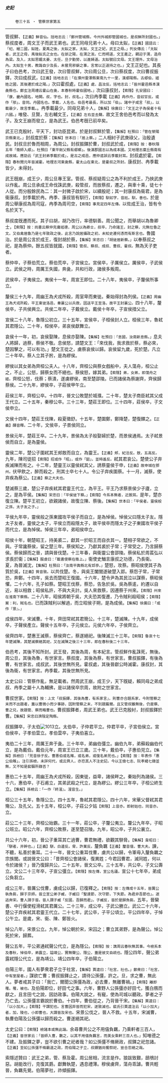 

##### 史記
　　 `卷三十五 ‧ 管蔡世家第五`

* * *

管叔鮮、`【正義】鮮音仙。括地志云：「鄭州管城縣，今州外城即管國城也，是叔鮮所封國也。」`蔡叔度者，周文王子而武王弟也。武王同母兄弟十人。母曰太姒，`【正義】國語云：「杞、繒二國，姒姓，夏禹之後，太姒之家。太姒，文王之妃，武王之母。」列女傳云：「太姒者，武王之母，禹後姒氏之女也。在郃之陽，在渭之涘。仁而明道，文王嘉之，親迎于渭，造舟為梁。及入，太姒思媚太姜、太任，旦夕勤勞，以進婦道。太姒號曰文母。文王理外，文母治內。太姒生十男，教誨自少及長，未嘗見邪僻之事，言常以正道持之也。」`文王正妃也。其長子曰伯邑考，次曰武王發，次曰管叔鮮，次曰周公旦，次曰蔡叔度，次曰曹叔振鐸，次曰成叔武，`【正義】括地志云：「在濮州雷澤縣東南九十一里，漢郕陽縣。古郕伯，姬姓之國，其後遷於成之陽。」`次曰霍叔處，`【正義】處，昌汝反。括地志云：「晉州霍邑縣本漢彘縣也。鄭玄注周禮云霍山在彘，本春秋時霍伯國地。」`次曰康叔封，`【索隱】孔安國曰：「康，畿內國名，地闕。叔，字也。封，叔名。」`次曰冉季載`【正義】冉作丹，音奴甘反。或作「郍」，音同。丹國名也。季載，人名也。伯邑考最長，所以加「伯」。諸中子咸言「叔」，以載最少，故言季載。`。冉季載最少。同母兄弟十人，`【集解】徐廣曰：「文王之子為侯者十有六國。」`唯發、旦賢，左右輔文王，`【正義】左右並去聲。`故文王舍伯邑考而以發為太子。及文王崩而發立，是為武王。伯邑考旣已前卒矣。

武王已克殷紂，平天下，封功臣昆弟。於是封叔鮮於管，`【集解】杜預曰：「管在滎陽京縣東北。」`封叔度於蔡：`【集解】世本曰：「居上蔡。」`二人相紂子武庚祿父，治殷遺民。封叔旦於魯而相周，為周公。封叔振鐸於曹，封叔武於成，`【索隱】按：春秋隱五年「衞師入郕」。杜預曰「東平剛父縣有郕鄉」。後漢郡國志以為成本國。又地理志廩丘縣南有成故城。應劭云「武王封弟季載於成」，是古之成邑，應仲逺誤云季載封耳。`封叔處於霍。`【索隱】春秋閔元年晉滅霍。地理志河東彘縣，霍太山在東北，是霍叔之所封。`康叔封、冉季載皆少，未得封。

武王旣崩，成王少，周公旦專王室。管叔、蔡叔疑周公之為不利於成王，乃挾武庚以作亂。周公旦承成王命伐誅武庚，殺管叔，而放蔡叔，遷之，與車十乘，徒七十人從。而分殷餘民為二：其一封微子啟於宋，以續殷祀；其一封康叔為衞君，是為衞康叔。封季載於冉。冉季、康叔皆有馴行，`【索隱】馴如字，音廵。馴，善也。`於是周公舉康叔為周司寇，冉季為周司空，`【索隱】事見定四年左傳。`以佐成王治，皆有令名於天下。

蔡叔度旣遷而死。其子曰胡，胡乃改行，率德馴善。周公聞之，而舉胡以為魯卿士，`【索隱】按：尚書云蔡仲克庸祗德，周公以為卿士，叔卒，乃命諸王，封之蔡，元無仕魯之文。又伯禽居魯乃是七年致政之後，此言乃說居攝政之初，未知史遷何憑而有斯言也。`魯國治。於是周公言於成王，復封胡於蔡，`【集解】宋忠曰：「胡徙居新蔡。」`以奉蔡叔之祀，是為蔡仲。餘五叔皆就國，`【索隱】管叔、蔡叔、成叔、曹叔、霍叔。`無為天子吏者。

蔡仲卒，子蔡伯荒立。蔡伯荒卒，子宮侯立。宮侯卒，子厲侯立。厲侯卒，子武侯立。武侯之時，周厲王失國，奔彘，共和行政，諸侯多叛周。

武侯卒，子夷侯立。夷侯十一年，周宣王即位。二十八年，夷侯卒，子釐侯所事立。

釐侯三十九年，周幽王為犬戎所殺，周室卑而東徙。秦始得封為列侯。`【正義】周幽王為犬戎所殺，平王東徙洛邑，秦襄公以兵救，因送平王至洛，故平王封襄公。`四十八年，釐侯卒，子共侯興立。共侯二年卒，子戴侯立。戴侯十年卒，子宣侯措父立。

宣侯二十八年，魯隱公初立。三十五年，宣侯卒，子桓侯封人立。桓侯三年，魯弒其君隱公。二十年，桓侯卒，弟哀侯獻舞立。

哀侯十一年，初，哀侯娶陳，息侯亦娶陳。`【集解】杜預曰：「息國，汝南新息縣。」`息夫人將歸，過蔡，蔡侯不敬。息侯怒，請楚文王：「來伐我，我求救於蔡，蔡必來，楚因擊之，可以有功。」楚文王從之，虜蔡哀侯以歸。哀侯留九歲，死於楚。凡立二十年卒。蔡人立其子肹，是為繆侯。

繆侯以其女弟為齊桓公夫人。十八年，齊桓公與蔡女戲船中，夫人蕩舟，桓公止之，不止，公怒，歸蔡女而不絕也。蔡侯怒，嫁其弟。`【索隱】弟，女弟，即蕩舟之姬。`齊桓公怒，伐蔡；蔡潰，遂虜繆侯，南至楚邵陵。已而諸侯為蔡謝齊，齊侯歸蔡侯。二十九年，繆侯卒，子莊侯甲午立。

莊侯三年，齊桓公卒。十四年，晉文公敗楚於城濮。二十年，楚太子商臣弒其父成王代立。二十五年，秦穆公卒。三十三年，楚莊王即位。三十四年，莊侯卒，子文侯申立。

文侯十四年，楚莊王伐陳，殺夏徵舒。十五年，楚圍鄭，鄭降楚，楚復醳之。`【正義】醳音釋。`二十年，文侯卒，子景侯同立。

景侯元年，楚莊王卒。二十九年，景侯為太子般娶婦於楚，而景侯通焉。太子弒景侯而自立，是為靈侯。

靈侯二年，楚公子圍弒其王郟敖而自立，為靈王。`【正義】郟，紀洽反。敖，五高反。`九年，陳司徒招`【索隱】招或作「昭」，或作「韶」，並時遙反。`弒其君哀公。楚使公子弃疾滅陳而有之。十二年，楚靈王以靈侯弒其父，誘蔡靈侯于申，`【正義】故申城在鄧州。`伏甲飲之，醉而殺之，刑其士卒七十人。令公子弃疾圍蔡。十一月，滅蔡，使弃疾為蔡公。`【正義】蔡之大夫也。`

楚滅蔡三歲，楚公子弃疾弒其君靈王代立，為平王。平王乃求蔡景侯少子廬，立之，是為平侯。`【集解】宋忠曰：「平侯徙下蔡。」【索隱】今系本無者，近脫耳。`是年，楚亦復立陳。楚平王初立，欲親諸侯，故復立陳、蔡後。`【集解】世本曰：「平侯者，靈侯般之孫，太子友之子。」`

平侯九年卒，靈侯般之孫東國攻平侯子而自立，是為悼侯。悼侯父曰隱太子友。隱太子友者，靈侯之太子，平侯立而殺隱太子，故平侯卒而隱太子之子東國攻平侯子而代立，是為悼侯。悼侯三年卒，弟昭侯申立。

昭侯十年，朝楚昭王，持美裘二，獻其一於昭王而自衣其一。楚相子常欲之，不與。子常讒蔡侯，留之楚三年。蔡侯知之，乃獻其裘於子常；子常受之，乃言歸蔡侯。蔡侯歸而之晉，請與晉伐楚。十三年春，與衞靈公會邵陵。蔡侯私於周萇弘以求長於衞；`【集解】服虔曰：「載書使蔡在衞上。」`衞使史鰌言康叔之功德，乃長衞。夏，為晉滅沈，`【集解】杜預曰：「汝南平輿縣北有邥亭。」`楚怒，攻蔡。蔡昭侯使其子為質於吳，`【正義】質音致。`以共伐楚。冬，與吳王闔閭遂破楚入郢。蔡怨子常，子常恐，奔鄭。十四年，吳去而楚昭王復國。十六年，楚令尹為其民泣以謀蔡，蔡昭侯懼。二十六年，孔子如蔡。楚昭王伐蔡，蔡恐，告急於吳。吳為蔡逺，約遷以自近，易以相救；昭侯私許，不與大夫計。吳人來救蔡，因遷蔡于州來。`【索隱】州來在淮南下蔡縣。`二十八年，昭侯將朝于吳，大夫恐其復遷，乃令賊利殺昭侯；`【索隱】案：利，賊名也。`已而誅賊利以解過，而立昭侯子朔，是為成侯。`【集解】徐廣曰：「或作『景』。」`

成侯四年，宋滅曹。十年，齊田常弒其君簡公。十三年，楚滅陳。十九年，成侯卒，子聲侯產立。聲侯十五年卒，子元侯立。元侯六年卒，子侯齊立。

侯齊四年，楚惠王滅蔡，蔡侯齊亡，蔡遂絕祀。後陳滅三十三年。`【索隱】魯哀十七年楚滅陳，其楚滅蔡絕其祀，又在滅陳之後三十三年，即在春秋後二十三年。`

伯邑考，其後不知所封。武王發，其後為周，有本紀言。管叔鮮作亂誅死，無後。周公旦，其後為魯，有世家言。蔡叔度，其後為蔡，有世家言。曹叔振鐸，有後為曹，有世家言。成叔武，其後世無所見。霍叔處，其後晉獻公時滅霍。康叔封，其後為衞，有世家言。冉季載，其後世無所見。

太史公曰：管蔡作亂，無足載者。然周武王崩，成王少，天下旣疑，賴同母之弟成叔、冉季之屬十人為輔拂，是以諸侯卒宗周，故附之世家言。

曹叔世家。`【索隱】按：上文「叔振鐸，其後為曹，有系家言」，則曹亦合題系家，今附管蔡之末而不出題者，蓋以曹微小而少事跡，因附管蔡之末，不別題篇爾。且又管叔雖無後，仍是蔡、曹之兄，故題管、蔡而略曹也。`曹叔振鐸者，周武王弟也。武王已克殷紂，封叔振鐸於曹。`【集解】宋忠曰濟陰定陶縣。`

叔振鐸卒，子太伯![1013](../../imgs/1013.jpg)立。太伯卒，子仲君平立。仲君平卒，子宮伯侯立。宮伯侯卒，子孝伯雲立。孝伯雲卒，子夷伯喜立。

夷伯二十三年，周厲王奔于彘。三十年卒，弟幽伯彊立。幽伯九年，弟蘇殺幽伯代立，是為戴伯。戴伯元年，周宣王已立三歲。三十年，戴伯卒，子惠伯兕立。`【集解】孫檢曰：「兕音徐子反。曹惠伯或名雉，或名弟，或復名弟兕也。」【索隱】按：年表作「惠公伯雉」，注引孫檢，未詳何代，或云齊人，亦恐其人不注史記。今以王儉七志、阮孝緒七錄並無，又不知是裴駰所錄否？`

惠伯二十五年，周幽王為犬戎所殺，因東徙，益卑，諸侯畔之。秦始列為諸侯。三十六，惠伯卒，子石甫立，其弟武殺之代立，是為繆公。繆公三年卒，子桓公終生立。`【集解】孫檢云：「一作『終湦』。湦音生。」`

桓公三十五年，魯隱公立。四十五年，魯弒其君隱公。四十六年，宋華父督弒其君殤公，及孔父。五十五年，桓公卒，子莊公夕姑`【索隱】上音亦。即射姑也，同音亦。`立。

莊公二十三年，齊桓公始霸。三十一年，莊公卒，子釐公夷立。釐公九年卒，子昭公班立。昭公六年，齊桓公敗蔡，遂至楚召陵。九年，昭公卒，子共公襄立。

共公十六年，初，晉公子重耳其亡過曹，曹君無禮，欲觀其駢脅。`【集解】韋昭曰：「駢者，并幹也。」【正義】駢，白邊反。脅，許業反。`釐負羈`【正義】釐音僖，曹大夫。`諫，不聽，私善於重耳。二十一年，晉文公重耳伐曹，虜共公以歸，令軍毋入釐負羈之宗族閭。或說晉文公曰：「昔齊桓公會諸侯，復異姓；今君囚曹君，滅同姓，何以令於諸侯？」晉乃復歸共公。二十五年，晉文公卒。三十五年，共公卒，子文公壽立。文公二十三年卒，子宣公彊立。`【索隱】按左傳，宣公名廬。`宣公十七年卒，弟成公負芻立。

成公三年，晉厲公伐曹，虜成公以歸，已復釋之。`【索隱】按：左傳成十五年，晉厲公執負芻，歸于京師。晉立宣公弟子臧，子臧曰「聖達節，次守節，下失節。為君非吾節也」。遂逃奔宋。曹人請于晉。晉人謂子臧「反國，吾歸而君」。子臧反，晉於是歸負芻。`五年，晉欒書、中行偃使程滑弒其君厲公。二十三年，成公卒，子武公勝立。武公二十六年，楚公子弃疾弒其君靈王代立。二十七年，武公卒，子平公頃立。平公四年卒，子悼公午立。是歲，宋、衞、陳、鄭皆火。

悼公八年，宋景公立。九年，悼公朝於宋，宋囚之；曹立其弟野，是為聲公。悼公死於宋，歸葬。

聲公五年，平公弟通弒聲公代立，是為隱公。`【索隱】按：譙周云春秋無其事。今檢系本及春秋，悼伯卒，弟露立，謚靖公，實無聲公、隱公，蓋是彼文自疏也。`隱公四年，聲公弟露弒隱公代立，是為靖公。靖公四年卒，子伯陽立。

伯陽三年，國人有夢衆君子立于社宮，`【集解】賈逵曰：「社宮，社也。」鄭衆曰：「社宮，中有室屋者。」`謀欲亡曹；曹叔振鐸止之，請待公孫彊，許之。旦，求之曹，無此人。夢者戒其子曰：「我亡，爾聞公孫彊為政，必去曹，無離曹禍。」`【索隱】離即罹。罹，被也。`及伯陽即位，好田弋之事。六年，曹野人公孫彊亦好田弋，獲白鴈而獻之，且言田弋之說，因訪政事。伯陽大說之，有寵，使為司城以聽政。夢者之子乃亡去。公孫彊言霸說於曹伯。十四年，曹伯從之，乃背晉干宋。`【集解】賈逵曰：「以小加大。」【索隱】干謂犯也。言曹因弃晉而犯宋，遂致滅也。裴氏引賈逵注云「以小加大」者，加，陵也，小即曹也，大謂晉及宋也。`宋景公伐之，晉人不救。十五年，宋滅曹，執曹伯陽及公孫彊以歸而殺之。曹遂絕其祀。

太史公曰：`【索隱】檢諸本或無此論。`余尋曹共公之不用僖負羈，乃乘軒者三百人，`【正義】晉世家云：「晉師入曹，數之，以其不用僖負羈言，而美女乘軒三百人也。」`知唯德之不建。及振鐸之夢，豈不欲引曹之祀者哉？如公孫彊不脩厥政，叔鐸之祀忽諸。`【正義】至如公孫彊不脩霸道之政，而伯陽之子立，叔鐸猶尚饗祭祀，豈合忽絕之哉。`

索隱述贊曰：武王之弟，管、蔡及霍。周公居相，流言是作。狼跋致艱，鴟鴞討惡。胡能改行，克復其爵。獻舞執楚，遇息禮薄。穆侯虜齊，蕩舟乖謔。曹共輕晉，負羈先覺。伯陽夢社，祚傾振鐸。

* * *

